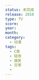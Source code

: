 ```yaml
---
status: 未完成
release: 2010
type: TV
score:
year:
month:
category:
  - 动漫
tags:
  - C类
  - 轻改
  - 搞笑
  - 日常
  - 
---
```

